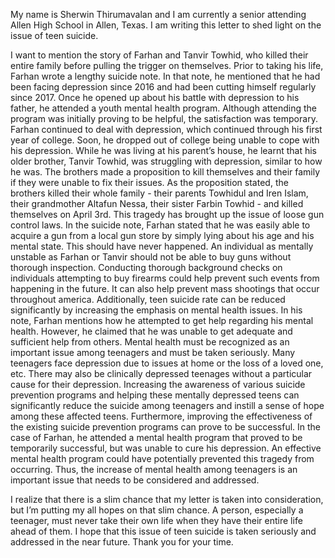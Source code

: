 My name is Sherwin Thirumavalan and I am currently a senior attending Allen High School in Allen, Texas. I am writing this letter to shed light on the issue of  teen suicide. 

I want to mention the story of Farhan and Tanvir Towhid, who killed their entire family before pulling the trigger on themselves. Prior to taking his life, Farhan wrote a lengthy suicide note. In that note, he mentioned that he had been facing depression since 2016 and had been cutting himself regularly since 2017. Once he opened up about his battle with depression to his father, he attended a youth mental health program. Although attending the program was initially proving to be helpful, the satisfaction was temporary. Farhan continued to deal with depression, which continued through his first year of college. Soon, he dropped out of college being unable to cope with his depression. While he was living at his parent’s house, he learnt that his older brother, Tanvir Towhid, was struggling with depression, similar to how he was. The brothers made a proposition to kill themselves and their family if they were unable to fix their issues. As the proposition stated, the brothers killed their whole family - their parents Towhidul and Iren Islam, their grandmother Altafun Nessa, their sister Farbin Towhid - and killed themselves on April 3rd. This tragedy has brought up the issue of loose gun control laws. In the suicide note, Farhan stated that he was easily able to acquire a gun from a local gun store by simply lying about his age and his mental state. This should have never happened. An individual as mentally unstable as Farhan or Tanvir should not be able to buy guns without thorough inspection. Conducting thorough background checks on individuals attempting to buy firearms could help prevent such events from happening in the future. It can also help prevent mass shootings that occur throughout america. Additionally, teen suicide rate can be reduced significantly by increasing the emphasis on mental health issues. In his note, Farhan mentions how he attempted to get help regarding his mental health. However, he claimed that he was unable to get adequate and sufficient help from others. Mental health must be recognized as an important issue among teenagers and must be taken seriously. Many teenagers face depression due to issues at home or the loss of a loved one, etc. There may also be clinically depressed teenages without a particular cause for their depression. Increasing the awareness of various suicide prevention programs and helping these mentally depressed teens can significantly reduce the suicide among teenagers and instill a sense of hope among these affected teens. Furthermore, improving the effectiveness of the existing suicide prevention programs can prove to be successful. In the case of Farhan, he attended a mental health program that proved to be temporarily successful, but was unable to cure his depression. An effective mental health program could have potentially prevented this tragedy from occurring. Thus, the increase of mental health among teenagers is an important issue that needs to be considered and addressed.

I realize that there is a slim chance that my letter is taken into consideration, but I’m putting my all hopes on that slim chance. A person, especially a teenager, must never take their own life when they have their entire life ahead of them. I hope that this issue of teen suicide is taken seriously and addressed in the near future. Thank you for your time.


